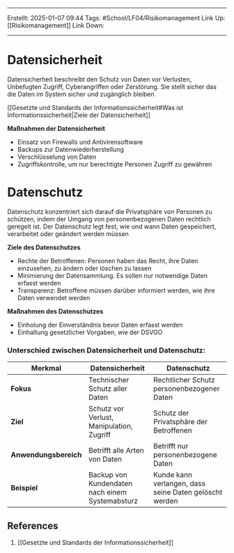 
--- 
Erstellt: 2025-01-07    09:44 
Tags: #School/LF04/Risikomanagement 
Link Up: [[Risikomanagement]]
Link Down:

--- 
# Datensicherheit
Datensicherheit beschreibt den Schutz von Daten vor Verlusten, Unbefugten Zugriff, Cyberangriffen oder Zerstörung. Sie stellt sicher das die Daten im System sicher und zugänglich bleiben

[[Gesetzte und Standards der Informationssicherheit#Was ist Informationssicherheit|Ziele der Datensicherheit]]

**Maßnahmen der Datensicherheit**
- Einsatz von Firewalls und Antivirensoftware
- Backups zur Datenwiederherstellung
- Verschlüsselung von Daten 
- Zugriffskontrolle, um nur berechtigte Personen Zugriff zu gewähren 

# Datenschutz
Datenschutz konzentriert sich darauf die Privatsphäre von Personen zu schützen, indem der Umgang von personenbezogenen Daten rechtlich geregelt ist. Der Datenschutz legt fest, wie und wann Daten gespeichert, verarbeitet oder geändert werden müssen

**Ziele des Datenschutzes**
- Rechte der Betroffenen: Personen haben das Recht, ihre Daten einzusehen, zu ändern oder löschen zu lassen
- Minimierung der Datensammlung. Es sollen nur notwendige Daten erfasst werden
- Transparenz: Betroffene müssen darüber informiert werden, wie ihre Daten verwendet werden

**Maßnahmen des Datenschutzes**
- Einholung der Einverständnis bevor Daten erfasst werden
- Einhaltung gesetzlicher Vorgaben, wie der DSVGO 



### **Unterschied zwischen Datensicherheit und Datenschutz:**

| **Merkmal**           | **Datensicherheit**                             | **Datenschutz**                                        |
| --------------------- | ----------------------------------------------- | ------------------------------------------------------ |
| **Fokus**             | Technischer Schutz aller Daten                  | Rechtlicher Schutz personenbezogener Daten             |
| **Ziel**              | Schutz vor Verlust, Manipulation, Zugriff       | Schutz der Privatsphäre der Betroffenen                |
| **Anwendungsbereich** | Betrifft alle Arten von Daten                   | Betrifft nur personenbezogene Daten                    |
| **Beispiel**          | Backup von Kundendaten nach einem Systemabsturz | Kunde kann verlangen, dass seine Daten gelöscht werden |
## References
1. [[Gesetzte und Standards der Informationssicherheit]]
